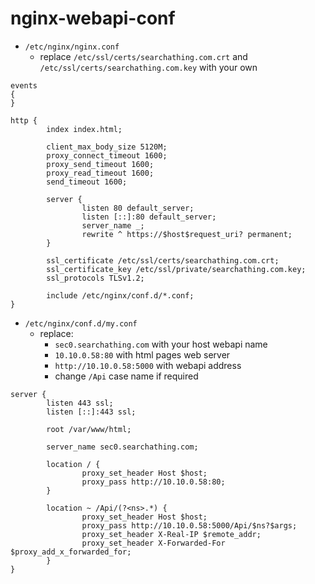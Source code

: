 # nginx-webapi-conf

- `/etc/nginx/nginx.conf`
  - replace `/etc/ssl/certs/searchathing.com.crt` and `/etc/ssl/certs/searchathing.com.key` with your own

```
events
{
}

http {
        index index.html;        
        
        client_max_body_size 5120M;
        proxy_connect_timeout 1600;
        proxy_send_timeout 1600;
        proxy_read_timeout 1600;
        send_timeout 1600;

        server {
                listen 80 default_server;
                listen [::]:80 default_server;
                server_name _;
                rewrite ^ https://$host$request_uri? permanent;
        }

        ssl_certificate /etc/ssl/certs/searchathing.com.crt;
        ssl_certificate_key /etc/ssl/private/searchathing.com.key;
        ssl_protocols TLSv1.2;

        include /etc/nginx/conf.d/*.conf;
}

```

- `/etc/nginx/conf.d/my.conf`
  - replace:
    - `sec0.searchathing.com` with your host webapi name
    - `10.10.0.58:80` with html pages web server
    - `http://10.10.0.58:5000` with webapi address
    - change `/Api` case name if required

```
server {
        listen 443 ssl;
        listen [::]:443 ssl;

        root /var/www/html;

        server_name sec0.searchathing.com;

        location / {
                proxy_set_header Host $host;
                proxy_pass http://10.10.0.58:80;
        }

        location ~ /Api/(?<ns>.*) {
                proxy_set_header Host $host;
                proxy_pass http://10.10.0.58:5000/Api/$ns?$args;
                proxy_set_header X-Real-IP $remote_addr;
                proxy_set_header X-Forwarded-For $proxy_add_x_forwarded_for;
        }
}
```
